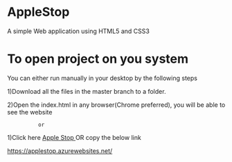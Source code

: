 # AppleStop
A simple Web application using HTML5 and CSS3

# To open project on you system


You can either run manually in your desktop by the following steps


1)Download all the files in the master branch to a folder.

2)Open the index.html in any browser(Chrome preferred), you will be able to see the website

              or
              
1)Click here <a href="https://applestop.azurewebsites.net" target="_blank" rel="noopener noreferrer"> Apple Stop </a> OR copy the below link


https://applestop.azurewebsites.net/
